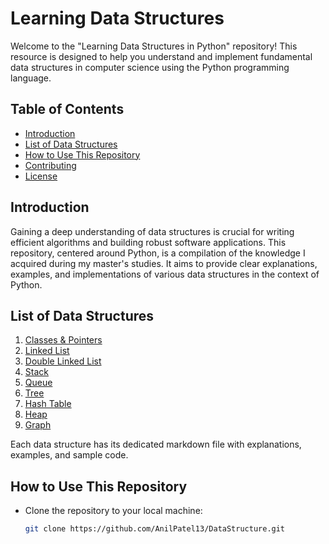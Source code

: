 # Learning Data Structures

Welcome to the "Learning Data Structures in Python" repository! This resource is designed to help you understand and implement fundamental data structures in computer science using the Python programming language.


## Table of Contents

- [Introduction](#introduction)
- [List of Data Structures](#list-of-data-structures)
- [How to Use This Repository](#how-to-use-this-repository)
- [Contributing](#contributing)
- [License](#license)

## Introduction

Gaining a deep understanding of data structures is crucial for writing efficient algorithms and building robust software applications. This repository, centered around Python, is a compilation of the knowledge I acquired during my master's studies. It aims to provide clear explanations, examples, and implementations of various data structures in the context of Python.

## List of Data Structures

1. [Classes & Pointers](#Classes&Pointers)
2. [Linked List](#LinkedList)
3. [Double Linked List](#DoubleLinkedList)
3. [Stack](#Stack)
4. [Queue](#Queue)
5. [Tree](#Tree)
7. [Hash Table](#HashTable)
8. [Heap](#Heap)
9. [Graph](#Graph)

Each data structure has its dedicated markdown file with explanations, examples, and sample code.

## How to Use This Repository

- Clone the repository to your local machine:
  ```bash
  git clone https://github.com/AnilPatel13/DataStructure.git


